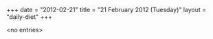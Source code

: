 +++
date = "2012-02-21"
title = "21 February 2012 (Tuesday)"
layout = "daily-diet"
+++


\<no entries\>
